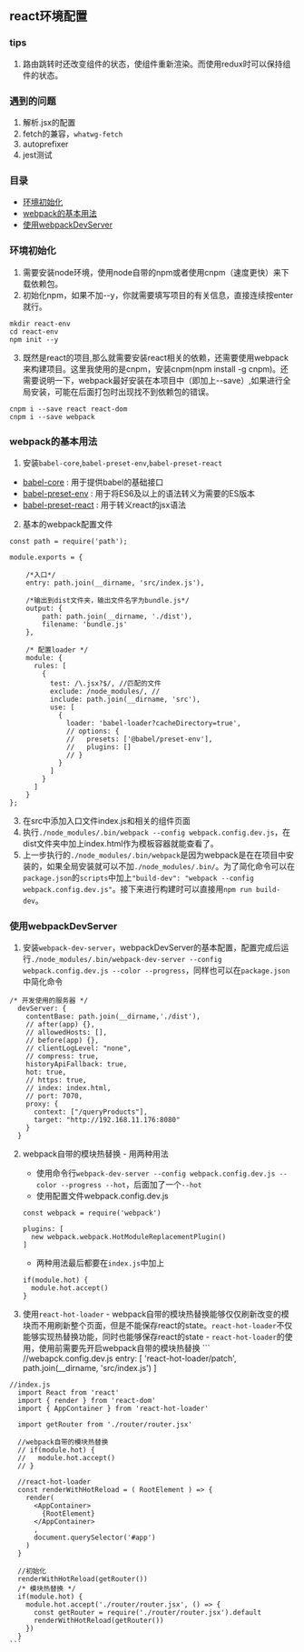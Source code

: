 ## react环境配置

### tips
  1. 路由跳转时还改变组件的状态，使组件重新渲染。而使用redux时可以保持组件的状态。

### 遇到的问题
  1. 解析.jsx的配置
  2. fetch的兼容，`whatwg-fetch`
  3. autoprefixer
  4. jest测试

### 目录
  * [环境初始化](#环境初始化)
  * [webpack的基本用法](#webpack的基本用法)
  * [使用webpackDevServer](#使用webpackDevServer)

### 环境初始化
  1. 需要安装node环境，使用node自带的npm或者使用cnpm（速度更快）来下载依赖包。
  2. 初始化npm，如果不加--y，你就需要填写项目的有关信息，直接连续按enter就行。
  ```
  mkdir react-env
  cd react-env
  npm init --y 
  ```
  3. 既然是react的项目,那么就需要安装react相关的依赖，还需要使用webpack来构建项目。这里我使用的是cnpm，安装cnpm(npm install -g cnpm)。还需要说明一下，webpack最好安装在本项目中（即加上--save）,如果进行全局安装，可能在后面打包时出现找不到依赖包的错误。
  ```
  cnpm i --save react react-dom
  cnpm i --save webpack
  ```

### webpack的基本用法
  1. 安装`babel-core`,`babel-preset-env`,`babel-preset-react`
  - [babel-core](http://babeljs.io/docs/core-packages/#other-packages) : 用于提供babel的基础接口
  - [babel-preset-env](http://babeljs.io/docs/plugins/preset-env/#top) : 用于将ES6及以上的语法转义为需要的ES版本
  - [babel-preset-react](http://babeljs.io/docs/plugins/preset-react/#install) : 用于转义react的jsx语法
  2. 基本的webpack配置文件
  ```
  const path = require('path');

  module.exports = {
  
      /*入口*/
      entry: path.join(__dirname, 'src/index.js'),
      
      /*输出到dist文件夹，输出文件名字为bundle.js*/
      output: {
          path: path.join(__dirname, './dist'),
          filename: 'bundle.js'
      },

      /* 配置loader */
      module: {
        rules: [
          {
            test: /\.jsx?$/, //匹配的文件
            exclude: /node_modules/, //
            include: path.join(__dirname, 'src'),
            use: [
              {
                loader: 'babel-loader?cacheDirectory=true',
                // options: {
                //   presets: ['@babel/preset-env'],
                //   plugins: []
                // }
              }
            ]
          }
        ]
      }
  };
  ```
  3. 在src中添加入口文件index.js和相关的组件页面
  4. 执行`./node_modules/.bin/webpack --config webpack.config.dev.js`，在dist文件夹中加上index.html作为模板容器就能查看了。
  5. 上一步执行的`./node_modules/.bin/webpack`是因为webpack是在在项目中安装的，如果全局安装就可以不加`./node_modules/.bin/`。为了简化命令可以在`package.json`的`scripts`中加上`"build-dev": "webpack --config webpack.config.dev.js"`。接下来进行构建时可以直接用`npm run build-dev`。

### 使用webpackDevServer
  1. 安装`webpack-dev-server`，webpackDevServer的基本配置，配置完成后运行`./node_modules/.bin/webpack-dev-server --config webpack.config.dev.js --color --progress`，同样也可以在`package.json`中简化命令
  ```
  /* 开发使用的服务器 */
    devServer: {
      contentBase: path.join(__dirname,'./dist'),
      // after(app) {},
      // allowedHosts: [],
      // before(app) {},
      // clientLogLevel: "none",
      // compress: true,
      historyApiFallback: true,
      hot: true,
      // https: true,
      // index: index.html,
      // port: 7070,
      proxy: {
        context: ["/queryProducts"],
        target: "http://192.168.11.176:8080"
      }
    }
  ```
  2. webpack自带的模块热替换
    - 用两种用法
      - 使用命令行`webpack-dev-server --config webpack.config.dev.js --color --progress --hot`，后面加了一个`--hot`
      - 使用配置文件webpack.config.dev.js
      ```
      const webpack = require('webpack')

      plugins: [
        new webpack.webpack.HotModuleReplacementPlugin()
      ]
      ```
      - 两种用法最后都要在`index.js`中加上
      ```
      if(module.hot) {
        module.hot.accept()
      }
      ```

  3. 使用`react-hot-loader`
    - webpack自带的模块热替换能够仅仅刷新改变的模块而不用刷新整个页面，但是不能保存react的state。`react-hot-loader`不仅能够实现热替换功能，同时也能够保存react的state
    - `react-hot-loader`的使用，使用前需要先开启webpack自带的模块热替换
    ```
    //webapck.config.dev.js
      entry: [
        'react-hot-loader/patch',
        path.join(__dirname, 'src/index.js')
      ]

    //index.js
      import React from 'react'
      import { render } from 'react-dom'
      import { AppContainer } from 'react-hot-loader'

      import getRouter from './router/router.jsx'

      //webpack自带的模块热替换
      // if(module.hot) {
      //   module.hot.accept()
      // }

      //react-hot-loader
      const renderWithHotReload = ( RootElement ) => {
        render(
          <AppContainer>
            {RootElement}
          </AppContainer>
          ,
          document.querySelector('#app')
        )
      }

      //初始化
      renderWithHotReload(getRouter())
      /* 模块热替换 */
      if(module.hot) {
        module.hot.accept('./router/router.jsx', () => {
          const getRouter = require('./router/router.jsx').default
          renderWithHotReload(getRouter())
        })
      }
    ```

### 

